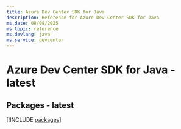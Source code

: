 ```yaml
---
title: Azure Dev Center SDK for Java
description: Reference for Azure Dev Center SDK for Java
ms.date: 08/08/2025
ms.topic: reference
ms.devlang: java
ms.service: devcenter
---
```

# Azure Dev Center SDK for Java - latest
## Packages - latest
[!INCLUDE [packages](dev-center-index.md)]